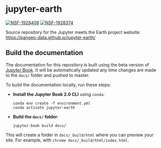 # jupyter-earth

[![NSF-1928406](https://img.shields.io/badge/NSF-1928406-blue)](https://nsf.gov/awardsearch/showAward?AWD_ID=1928406)
[![NSF-1928374](https://img.shields.io/badge/NSF-1928374-blue)](https://nsf.gov/awardsearch/showAward?AWD_ID=1928374)

Source repository for the Jupyter meets the Earth project website: https://pangeo-data.github.io/jupyter-earth/

## Build the documentation

The documentation for this repository is built using the beta version of
[Jupyter Book](https://beta.jupyterbook.org). It will be automatically updated
any time changes are made to the `docs/` folder and pushed to master.

To build the documentation locally, run these steps:

* **Install the Jupyter Book 2.0 CLI** using `conda`:

  ```
  conda env create -f environment.yml
  conda activate jupyter-earth
  ```
* **Build the `docs/` folder**:

  ```
  jupyter-book build docs/
  ```

This will create a folder in `docs/_build/html` where you can preview your
site. For example, with `chrome docs/_build/html/index.html`.

